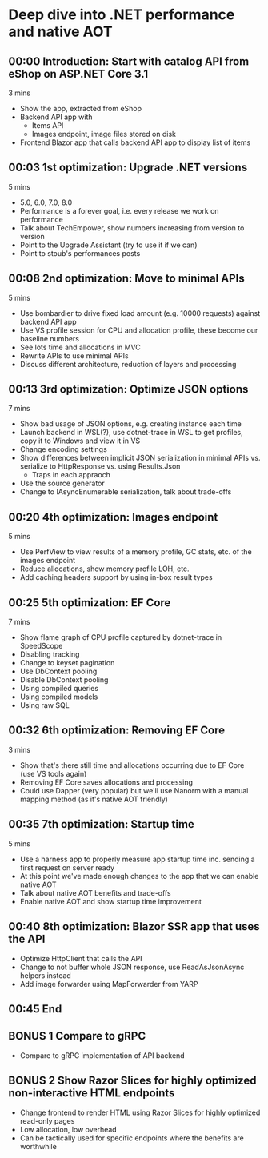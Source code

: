 # Deep dive into .NET performance and native AOT

## 00:00 Introduction: Start with catalog API from eShop on ASP.NET Core 3.1

3 mins

- Show the app, extracted from eShop
- Backend API app with
  - Items API
  - Images endpoint, image files stored on disk
- Frontend Blazor app that calls backend API app to display list of items

## 00:03 1st optimization: Upgrade .NET versions

5 mins

- 5.0, 6.0, 7.0, 8.0
- Performance is a forever goal, i.e. every release we work on performance
- Talk about TechEmpower, show numbers increasing from version to version
- Point to the Upgrade Assistant (try to use it if we can)
- Point to stoub's performances posts

## 00:08 2nd optimization: Move to minimal APIs

5 mins

- Use bombardier to drive fixed load amount (e.g. 10000 requests) against backend API app
- Use VS profile session for CPU and allocation profile, these become our baseline numbers
- See lots time and allocations in MVC
- Rewrite APIs to use minimal APIs
- Discuss different architecture, reduction of layers and processing

## 00:13 3rd optimization: Optimize JSON options

7 mins

- Show bad usage of JSON options, e.g. creating instance each time
- Launch backend in WSL(?), use dotnet-trace in WSL to get profiles, copy it to Windows and view it in VS
- Change encoding settings
- Show differences between implicit JSON serialization in minimal APIs vs. serialize to HttpResponse vs. using Results.Json
  - Traps in each appraoch
- Use the source generator
- Change to IAsyncEnumerable serialization, talk about trade-offs

## 00:20 4th optimization: Images endpoint

5 mins

- Use PerfView to view results of a memory profile, GC stats, etc. of the images endpoint
- Reduce allocations, show memory profile LOH, etc.
- Add caching headers support by using in-box result types

## 00:25 5th optimization: EF Core

7 mins

- Show flame graph of CPU profile captured by dotnet-trace in SpeedScope
- Disabling tracking
- Change to keyset pagination
- Use DbContext pooling
- Disable DbContext pooling
- Using compiled queries
- Using compiled models
- Using raw SQL

## 00:32 6th optimization: Removing EF Core

3 mins

- Show that's there still time and allocations occurring due to EF Core (use VS tools again)
- Removing EF Core saves allocations and processing
- Could use Dapper (very popular) but we'll use Nanorm with a manual mapping method (as it's native AOT friendly)

## 00:35 7th optimization: Startup time

5 mins

- Use a harness app to properly measure app startup time inc. sending a first request on server ready
- At this point we've made enough changes to the app that we can enable native AOT
- Talk about native AOT benefits and trade-offs
- Enable native AOT and show startup time improvement

## 00:40 8th optimization: Blazor SSR app that uses the API

- Optimize HttpClient that calls the API
- Change to not buffer whole JSON response, use ReadAsJsonAsync<T> helpers instead
- Add image forwarder using MapForwarder from YARP

## 00:45 End

## BONUS 1 Compare to gRPC

- Compare to gRPC implementation of API backend

## BONUS 2 Show Razor Slices for highly optimized non-interactive HTML endpoints

- Change frontend to render HTML using Razor Slices for highly optimized read-only pages
- Low allocation, low overhead
- Can be tactically used for specific endpoints where the benefits are worthwhile

